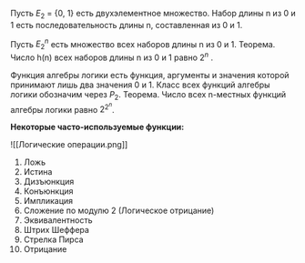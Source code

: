 Пусть $E_2$ = {0, 1} есть двухэлементное множество. Набор длины n из 0 и 1 есть последовательность длины n, составленная из 0 и 1. 

Пусть $E_2^n$ есть множество всех наборов длины n из 0 и 1. Теорема. Число h(n) всех наборов длины n из 0 и 1 равно $2^n$ .

Функция алгебры логики есть функция, аргументы и значения которой принимают лишь два значения 0 и 1. Класс всех функций алгебры логики обозначим через $P_2$. Теорема. Число всех n-местных функций алгебры логики равно $2^{2^n}$.

**Некоторые часто-используемые функции:**

![[Логические операции.png]]

1. Ложь
2. Истина
3. Дизъюнкция
4. Конъюнкция
5. Импликация
6. Сложение по модулю 2 (Логическое отрицание)
7. Эквивалентность 
8. Штрих Шеффера
9. Стрелка Пирса
10. Отрицание